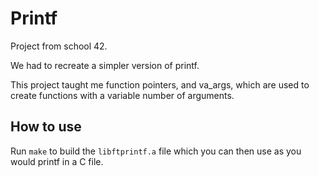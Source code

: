 # Printf

Project from school 42.

We had to recreate a simpler version of printf.

This project taught me function pointers, and va\_args, which are used to create
functions with a variable number of arguments.

## How to use

Run `make` to build the `libftprintf.a` file which you can then use as you would
printf in a C file.
